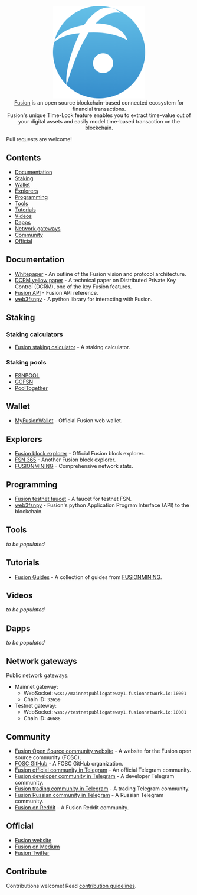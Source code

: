 
<div align="center">
  <a href="https://www.fusion.org/"><img width="250px" src="./project_logo.png">
  </a><br />
  <a href="https://www.fusion.org/">Fusion</a> is an open source blockchain-based connected ecosystem for financial transactions.
  <br />Fusion's unique Time-Lock feature enables you to extract time-value out of your digital assets and easily model time-based transaction on the blockchain.
</div>


Pull requests are welcome!

## Contents

- [Documentation](#documentation)
- [Staking](#staking)
- [Wallet](#wallet)
- [Explorers](#explorers)
- [Programming](#programming)
- [Tools](#tools)
- [Tutorials](#tutorials)
- [Videos](#videos)
- [Dapps](#dapps)
- [Network gateways](#networks)
- [Community](#community)
- [Official](#official)

## Documentation

- [Whitepaper](https://uploads-ssl.webflow.com/5cbf7269aa4c8ec895500d90/5cd19865da79bd05684babfc_Fusion%20White%20Paper.pdf) - An outline of the Fusion vision and protocol architecture.
- [DCRM yellow paper](https://uploads-ssl.webflow.com/5cbf7269aa4c8ec895500d90/5cd19874373c9579f4d9b6ee_DCRM%20Yellow%20Paper.pdf) - A technical paper on Distributed Private Key Control (DCRM), one of the key Fusion features.
- [Fusion API](https://fusionapi.readthedocs.io/en/latest/) - Fusion API reference.
- [web3fsnpy](https://web3fsnpy.readthedocs.io/en/latest/) - A python library for interacting with Fusion.

## Staking

### Staking calculators

- [Fusion staking calculator](https://fusionstaking.com/) - A staking calculator.

### Staking pools

- [FSNPOOL](https://fsnpool.com/)
- [GOFSN](https://gofsn.com/)
- [PoolTogether](https://pooltogether.io/)

## Wallet

- [MyFusionWallet](https://www.myfusionwallet.com/) - Official Fusion web wallet.

## Explorers

- [Fusion block explorer](https://blocks.fusionnetwork.io/) - Official Fusion block explorer.
- [FSN 365](http://www.fsn365.com/) - Another Fusion block explorer.
- [FUSIONMINING](https://fusionmining.org/) - Comprehensive network stats.

## Programming

- [Fusion testnet faucet](https://fsn.dev/faucet/) - A faucet for testnet FSN.
- [web3fsnpy](https://github.com/FUSIONFoundation/web3fsnpy) - Fusion's python Application Program Interface (API) to the blockchain.

## Tools

*to be populated*

## Tutorials

- [Fusion Guides](https://fusionmining.org/guides) - A collection of guides from [FUSIONMINING](https://fusionmining.org/).

## Videos

*to be populated*

## Dapps

*to be populated*

## Network gateways

Public network gateways.

- Mainnet gateway:
  - WebSocket: `wss://mainnetpublicgateway1.fusionnetwork.io:10001`
  - Chain ID: `32659`
- Testnet gateway:
  - WebSocket: `wss://testnetpublicgateway1.fusionnetwork.io:10001`
  - Chain ID: `46688`

## Community

- [Fusion Open Source community website](https://fsn.dev/) - A website for the Fusion open source community (FOSC).
- [FOSC GitHub](https://github.com/fsn-dev) - A FOSC GitHub organization.
- [Fusion official community in Telegram](https://t.me/FUSIONFoundation) - An official Telegram community.
- [Fusion developer community in Telegram](https://t.me/FsnDevCommunity) - A developer Telegram community.
- [Fusion trading community in Telegram](https://t.me/FusionTrading) - A trading Telegram community.
- [Fusion Russian community in Telegram](https://t.me/fusion_ru) - A Russian Telegram community.
- [Fusion on Reddit](https://www.reddit.com/r/FusionFoundation) - A Fusion Reddit community.

## Official

- [Fusion website](https://www.fusion.org/)
- [Fusion on Medium](https://medium.com/@fusionprotocol/)
- [Fusion Twitter](https://twitter.com/FUSIONProtocol/)

## Contribute

Contributions welcome! Read [contribution guidelines](CONTRIBUTING.md).
